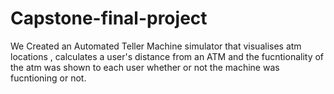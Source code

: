 # Capstone-final-project

We Created an Automated Teller Machine simulator that visualises atm locations , calculates a user's distance from an ATM and the fucntionality of the atm was shown to each user whether or not the machine was fucntioning or not.
